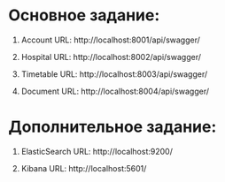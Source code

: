 # Основное задание:

1. Account URL: http://localhost:8001/api/swagger/

2. Hospital URL: http://localhost:8002/api/swagger/

3. Timetable URL: http://localhost:8003/api/swagger/

4. Document URL: http://localhost:8004/api/swagger/

# Дополнительное задание:

1. ElasticSearch URL: http://localhost:9200/

2. Kibana URL: http://localhost:5601/